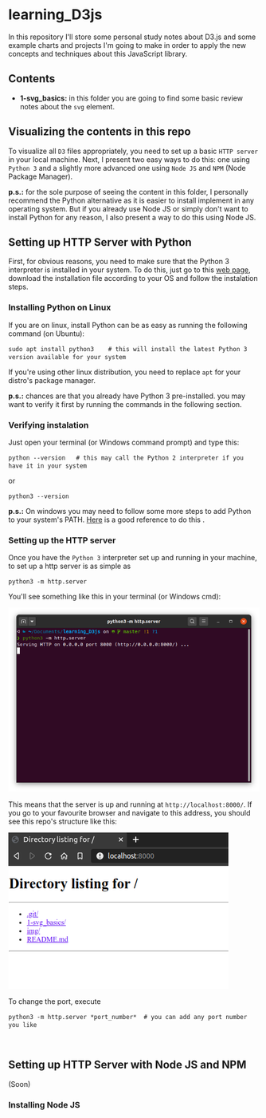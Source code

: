 # learning_D3js
In this repository I'll store some personal study notes about D3.js and some example charts and projects I'm going to make in order to apply the new concepts and techniques about this JavaScript library.

## Contents

- **1-svg_basics:** in this folder you are going to find some basic review notes about the `svg` element. 


## Visualizing the contents in this repo

To visualize all `D3` files appropriately, you need to set up a basic `HTTP server` in your local machine. Next, I present two easy ways to do this: one using `Python 3` and a slightly more advanced one using `Node JS` and `NPM` (Node Package Manager). 

**p.s.:** for the sole purpose of seeing the content in this folder, I personally recommend the Python alternative as it is easier to install implement in any operating system. But if you already use Node JS or simply don't want to install Python for any reason, I also present a way to do this using Node JS.

## Setting up HTTP Server with Python

First, for obvious reasons, you need to make sure that the Python 3 interpreter is installed in your system. To do this, just go to this [web page](https://www.python.org/), download the installation file according to your OS and follow the instalation steps. 

### Installing Python on Linux
If you are on linux, install Python can be as easy as running the following command (on Ubuntu): 

```shell
sudo apt install python3    # this will install the latest Python 3 version available for your system
```

If you're using other linux distribution, you need to replace `apt` for your distro's package manager. 

**p.s.:** chances are that you already have Python 3 pre-installed. you may want to verify it first by running the commands in the following section.

### Verifying instalation

Just open your terminal (or Windows command prompt) and type this:

```shell
python --version   # this may call the Python 2 interpreter if you have it in your system
```

or

```shell
python3 --version
```

**p.s.:** On windows you may need to follow some more steps to add Python to your system's PATH. [Here](https://geek-university.com/python/add-python-to-the-windows-path/) is a good reference to do this .

### Setting up the HTTP server

Once you have the `Python 3` interpreter set up and running in your machine, to set up a http server is as simple as 

```
python3 -m http.server
```

You'll see something like this in your terminal (or Windows cmd):

![](./img/python-http.png)

This means that the server is up and running at `http://localhost:8000/`. If you go to your favourite browser and navigate to this address, you should see this repo's structure like this:

![](./img/python-server-browser.png)


To change the port, execute

```
python3 -m http.server *port_number*  # you can add any port number you like
```

<br>

## Setting up HTTP Server with Node JS and NPM

(Soon)

### Installing Node JS